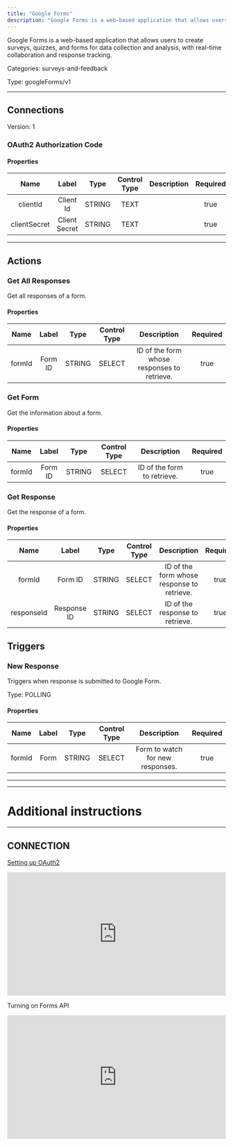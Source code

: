 ```yaml
---
title: "Google Forms"
description: "Google Forms is a web-based application that allows users to create surveys, quizzes, and forms for data collection and analysis, with real-time collaboration and response tracking."
---
```


Google Forms is a web-based application that allows users to create surveys, quizzes, and forms for data collection and analysis, with real-time collaboration and response tracking.


Categories: surveys-and-feedback


Type: googleForms/v1

<hr />



## Connections

Version: 1


### OAuth2 Authorization Code

#### Properties

|      Name       |      Label     |     Type     |     Control Type     |     Description     |     Required        |
|:--------------:|:--------------:|:------------:|:--------------------:|:-------------------:|:-------------------:|
| clientId | Client Id | STRING | TEXT  |  | true  |
| clientSecret | Client Secret | STRING | TEXT  |  | true  |





<hr />



## Actions


### Get All Responses
Get all responses of a form.

#### Properties

|      Name       |      Label     |     Type     |     Control Type     |     Description     |     Required        |
|:--------------:|:--------------:|:------------:|:--------------------:|:-------------------:|:-------------------:|
| formId | Form ID | STRING | SELECT  |  ID of the form whose responses to retrieve.  |  true  |




### Get Form
Get the information about a form.

#### Properties

|      Name       |      Label     |     Type     |     Control Type     |     Description     |     Required        |
|:--------------:|:--------------:|:------------:|:--------------------:|:-------------------:|:-------------------:|
| formId | Form ID | STRING | SELECT  |  ID of the form to retrieve.  |  true  |




### Get Response
Get the response of a form.

#### Properties

|      Name       |      Label     |     Type     |     Control Type     |     Description     |     Required        |
|:--------------:|:--------------:|:------------:|:--------------------:|:-------------------:|:-------------------:|
| formId | Form ID | STRING | SELECT  |  ID of the form whose response to retrieve.  |  true  |
| responseId | Response ID | STRING | SELECT  |  ID of the response to retrieve.  |  true  |






## Triggers


### New Response
Triggers when response is submitted to Google Form.

Type: POLLING
#### Properties

|      Name       |      Label     |     Type     |     Control Type     |     Description     |     Required        |
|:--------------:|:--------------:|:------------:|:--------------------:|:-------------------:|:-------------------:|
| formId | Form | STRING | SELECT  |  Form to watch for new responses.  |  true  |





<hr />

<hr />

# Additional instructions
<hr />

## CONNECTION

[Setting up OAuth2](https://support.google.com/googleapi/answer/6158849?hl=en)

<div style="position:relative;height:0;width:100%;overflow:hidden;z-index:99999;box-sizing:border-box;padding-bottom:calc(50.05219207% + 32px)"><iframe src="https://www.guidejar.com/embed/fec74020-26bb-43dd-814c-f8b907f6f45b?type=1&controls=on" width="100%" height="100%" style="height:100%;position:absolute;inset:0" allowfullscreen frameborder="0"></iframe></div>

Turning on Forms API
<div style="position:relative;height:0;width:100%;overflow:hidden;z-index:99999;box-sizing:border-box;padding-bottom:calc(50.05219207% + 32px)"><iframe src="https://www.guidejar.com/embed/6O0wffw3j1b6d9hcAxOy?type=1&controls=on" width="100%" height="100%" style="height:100%;position:absolute;inset:0" allowfullscreen frameborder="0"></iframe></div>
